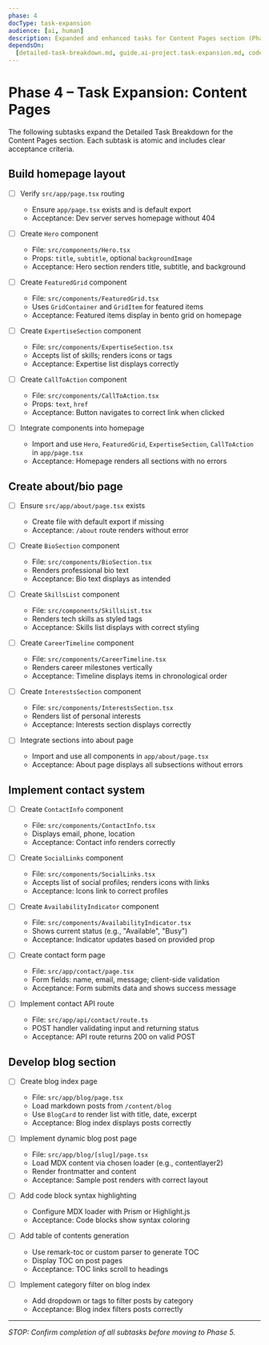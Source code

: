 ```yaml
---
phase: 4
docType: task-expansion
audience: [ai, human]
description: Expanded and enhanced tasks for Content Pages section (Phase 4)
dependsOn:
  [detailed-task-breakdown.md, guide.ai-project.task-expansion.md, coderules.md]
---
```


# Phase 4 – Task Expansion: Content Pages

The following subtasks expand the Detailed Task Breakdown for the Content Pages section. Each subtask is atomic and includes clear acceptance criteria.

## Build homepage layout

- [ ] Verify `src/app/page.tsx` routing

  - Ensure `app/page.tsx` exists and is default export
  - Acceptance: Dev server serves homepage without 404

- [ ] Create `Hero` component

  - File: `src/components/Hero.tsx`
  - Props: `title`, `subtitle`, optional `backgroundImage`
  - Acceptance: Hero section renders title, subtitle, and background

- [ ] Create `FeaturedGrid` component

  - File: `src/components/FeaturedGrid.tsx`
  - Uses `GridContainer` and `GridItem` for featured items
  - Acceptance: Featured items display in bento grid on homepage

- [ ] Create `ExpertiseSection` component

  - File: `src/components/ExpertiseSection.tsx`
  - Accepts list of skills; renders icons or tags
  - Acceptance: Expertise list displays correctly

- [ ] Create `CallToAction` component

  - File: `src/components/CallToAction.tsx`
  - Props: `text`, `href`
  - Acceptance: Button navigates to correct link when clicked

- [ ] Integrate components into homepage
  - Import and use `Hero`, `FeaturedGrid`, `ExpertiseSection`, `CallToAction` in `app/page.tsx`
  - Acceptance: Homepage renders all sections with no errors

## Create about/bio page

- [ ] Ensure `src/app/about/page.tsx` exists

  - Create file with default export if missing
  - Acceptance: `/about` route renders without error

- [ ] Create `BioSection` component

  - File: `src/components/BioSection.tsx`
  - Renders professional bio text
  - Acceptance: Bio text displays as intended

- [ ] Create `SkillsList` component

  - File: `src/components/SkillsList.tsx`
  - Renders tech skills as styled tags
  - Acceptance: Skills list displays with correct styling

- [ ] Create `CareerTimeline` component

  - File: `src/components/CareerTimeline.tsx`
  - Renders career milestones vertically
  - Acceptance: Timeline displays items in chronological order

- [ ] Create `InterestsSection` component

  - File: `src/components/InterestsSection.tsx`
  - Renders list of personal interests
  - Acceptance: Interests section displays correctly

- [ ] Integrate sections into about page
  - Import and use all components in `app/about/page.tsx`
  - Acceptance: About page displays all subsections without errors

## Implement contact system

- [ ] Create `ContactInfo` component

  - File: `src/components/ContactInfo.tsx`
  - Displays email, phone, location
  - Acceptance: Contact info renders correctly

- [ ] Create `SocialLinks` component

  - File: `src/components/SocialLinks.tsx`
  - Accepts list of social profiles; renders icons with links
  - Acceptance: Icons link to correct profiles

- [ ] Create `AvailabilityIndicator` component

  - File: `src/components/AvailabilityIndicator.tsx`
  - Shows current status (e.g., "Available", "Busy")
  - Acceptance: Indicator updates based on provided prop

- [ ] Create contact form page

  - File: `src/app/contact/page.tsx`
  - Form fields: name, email, message; client-side validation
  - Acceptance: Form submits data and shows success message

- [ ] Implement contact API route
  - File: `src/app/api/contact/route.ts`
  - POST handler validating input and returning status
  - Acceptance: API route returns 200 on valid POST

## Develop blog section

- [ ] Create blog index page

  - File: `src/app/blog/page.tsx`
  - Load markdown posts from `/content/blog`
  - Use `BlogCard` to render list with title, date, excerpt
  - Acceptance: Blog index displays posts correctly

- [ ] Implement dynamic blog post page

  - File: `src/app/blog/[slug]/page.tsx`
  - Load MDX content via chosen loader (e.g., contentlayer2)
  - Render frontmatter and content
  - Acceptance: Sample post renders with correct layout

- [ ] Add code block syntax highlighting

  - Configure MDX loader with Prism or Highlight.js
  - Acceptance: Code blocks show syntax coloring

- [ ] Add table of contents generation

  - Use remark-toc or custom parser to generate TOC
  - Display TOC on post pages
  - Acceptance: TOC links scroll to headings

- [ ] Implement category filter on blog index
  - Add dropdown or tags to filter posts by category
  - Acceptance: Blog index filters posts correctly

---

_STOP: Confirm completion of all subtasks before moving to Phase 5._

